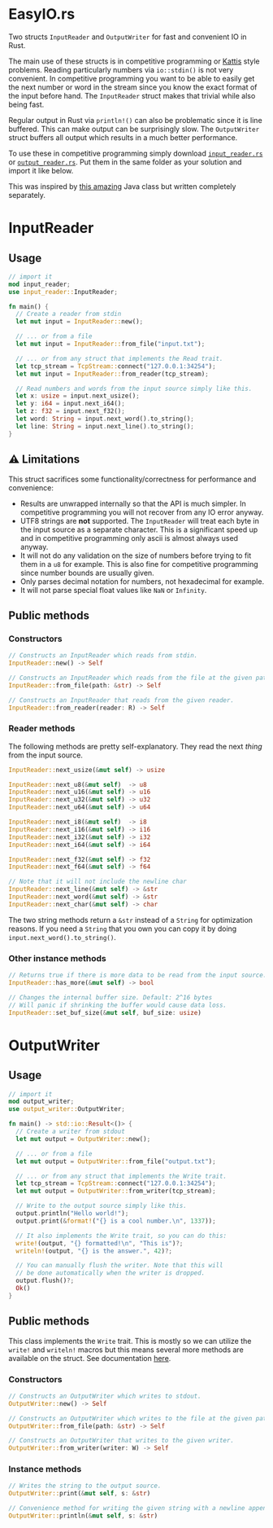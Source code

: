 # EasyIO.rs
Two structs `InputReader` and `OutputWriter` for fast and convenient IO in Rust.

The main use of these structs is in competitive programming or [Kattis](https://open.kattis.com/) style problems. Reading particularly numbers via `io::stdin()` is not very convenient. In competitive programming you want to be able to easily get the next number or word in the stream since you know the exact format of the input before hand. The `InputReader` struct makes that trivial while also being fast.

Regular output in Rust via `println!()` can also be problematic since it is line buffered. This can make output can be surprisingly slow. The `OutputWriter` struct buffers all output which results in a much better performance.

To use these in competitive programming simply download [`input_reader.rs`](https://github.com/AxlLind/EasyIO.rs/blob/master/src/input_reader.rs) or [`output_reader.rs`](https://github.com/AxlLind/EasyIO.rs/blob/master/src/output_writer.rs). Put them in the same folder as your solution and import it like below.

This was inspired by [this amazing](https://github.com/williamfiset/FastJavaIO) Java class but written completely separately.

# InputReader
## Usage
```Rust
// import it
mod input_reader;
use input_reader::InputReader;

fn main() {
  // Create a reader from stdin
  let mut input = InputReader::new();

  // ... or from a file
  let mut input = InputReader::from_file("input.txt");

  // ... or from any struct that implements the Read trait.
  let tcp_stream = TcpStream::connect("127.0.0.1:34254");
  let mut input = InputReader::from_reader(tcp_stream);

  // Read numbers and words from the input source simply like this.
  let x: usize = input.next_usize();
  let y: i64 = input.next_i64();
  let z: f32 = input.next_f32();
  let word: String = input.next_word().to_string();
  let line: String = input.next_line().to_string();
}
```

## :warning: Limitations
This struct sacrifices some functionality/correctness for performance and convenience:
- Results are unwrapped internally so that the API is much simpler. In competitive programming you will not recover from any IO error anyway.
- UTF8 strings are **not** supported. The `InputReader` will treat each byte in the input source as a separate character. This is a significant speed up and in competitive programming only ascii is almost always used anyway.
- It will not do any validation on the size of numbers before trying to fit them in a `u8` for example. This is also fine for competitive programming since number bounds are usually given.
- Only parses decimal notation for numbers, not hexadecimal for example.
- It will not parse special float values like `NaN` or `Infinity`.

## Public methods
### Constructors
```Rust
// Constructs an InputReader which reads from stdin.
InputReader::new() -> Self
```

```Rust
// Constructs an InputReader which reads from the file at the given path.
InputReader::from_file(path: &str) -> Self
```

```Rust
// Constructs an InputReader that reads from the given reader.
InputReader::from_reader(reader: R) -> Self
```

### Reader methods
The following methods are pretty self-explanatory. They read the next *thing* from the input source.

```Rust
InputReader::next_usize(&mut self) -> usize

InputReader::next_u8(&mut self)  -> u8
InputReader::next_u16(&mut self) -> u16
InputReader::next_u32(&mut self) -> u32
InputReader::next_u64(&mut self) -> u64

InputReader::next_i8(&mut self)  -> i8
InputReader::next_i16(&mut self) -> i16
InputReader::next_i32(&mut self) -> i32
InputReader::next_i64(&mut self) -> i64

InputReader::next_f32(&mut self) -> f32
InputReader::next_f64(&mut self) -> f64

// Note that it will not include the newline char
InputReader::next_line(&mut self) -> &str
InputReader::next_word(&mut self) -> &str
InputReader::next_char(&mut self) -> char
```

The two string methods return a `&str` instead of a `String` for optimization reasons. If you need a `String` that you own you can copy it by doing `input.next_word().to_string()`.

### Other instance methods
```Rust
// Returns true if there is more data to be read from the input source.
InputReader::has_more(&mut self) -> bool

// Changes the internal buffer size. Default: 2^16 bytes
// Will panic if shrinking the buffer would cause data loss.
InputReader::set_buf_size(&mut self, buf_size: usize)
```

# OutputWriter
## Usage
```Rust
// import it
mod output_writer;
use output_writer::OutputWriter;

fn main() -> std::io::Result<()> {
  // Create a writer from stdout
  let mut output = OutputWriter::new();

  // ... or from a file
  let mut output = OutputWriter::from_file("output.txt");

  // ... or from any struct that implements the Write trait.
  let tcp_stream = TcpStream::connect("127.0.0.1:34254");
  let mut output = OutputWriter::from_writer(tcp_stream);

  // Write to the output source simply like this.
  output.println("Hello world!");
  output.print(&format!("{} is a cool number.\n", 1337));

  // It also implements the Write trait, so you can do this:
  write!(output, "{} formatted!\n", "This is")?;
  writeln!(output, "{} is the answer.", 42)?;

  // You can manually flush the writer. Note that this will
  // be done automatically when the writer is dropped.
  output.flush()?;
  Ok()
}
```

## Public methods
This class implements the `Write` trait. This is mostly so we can utilize the `write!` and `writeln!` macros but this means several more methods are available on the struct. See documentation [here](https://doc.rust-lang.org/std/io/trait.Write.html).

### Constructors
```Rust
// Constructs an OutputWriter which writes to stdout.
OutputWriter::new() -> Self
```

```Rust
// Constructs an OutputWriter which writes to the file at the given path.
OutputWriter::from_file(path: &str) -> Self
```

```Rust
// Constructs an OutputWriter that writes to the given writer.
OutputWriter::from_writer(writer: W) -> Self
```

### Instance methods
```Rust
// Writes the string to the output source.
OutputWriter::print(&mut self, s: &str)

// Convenience method for writing the given string with a newline appended.
OutputWriter::println(&mut self, s: &str)
```
